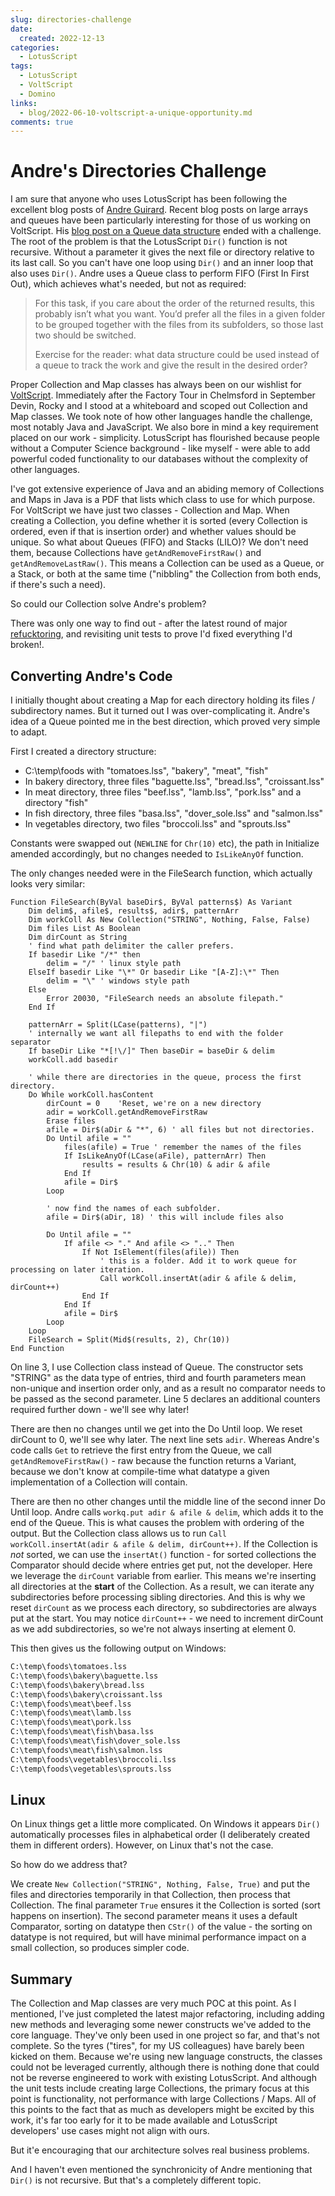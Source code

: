 ```yaml
---
slug: directories-challenge
date: 
  created: 2022-12-13
categories:
  - LotusScript
tags: 
  - LotusScript
  - VoltScript
  - Domino
links:
  - blog/2022-06-10-voltscript-a-unique-opportunity.md
comments: true
---
```

# Andre's Directories Challenge

I am sure that anyone who uses LotusScript has been following the excellent blog posts of [Andre Guirard](https://lotusscript.torknado.com/blog). Recent blog posts on large arrays and queues have been particularly interesting for those of us working on VoltScript. His [blog post on a Queue data structure](https://lotusscript.torknado.com/blog/queue-data-structure/) ended with a challenge. The root of the problem is that the LotusScript `Dir()` function is not recursive. Without a parameter it gives the next file or directory relative to its last call. So you can't have one loop using `Dir()` and an inner loop that also uses `Dir()`. Andre uses a Queue class to perform FIFO (First In First Out), which achieves what's needed, but not as required:

<!-- more -->

> For this task, if you care about the order of the returned results, this probably isn’t what you want. You’d prefer all the files in a given folder to be grouped together with the files from its subfolders, so those last two should be switched.
>
> Exercise for the reader: what data structure could be used instead of a queue to track the work and give the result in the desired order?

Proper Collection and Map classes has always been on our wishlist for [VoltScript](./2022-06-10-voltscript-a-unique-opportunity.md). Immediately after the Factory Tour in Chelmsford in September Devin, Rocky and I stood at a whiteboard and scoped out Collection and Map classes. We took note of how other languages handle the challenge, most notably Java and JavaScript. We also bore in mind a key requirement placed on our work - simplicity. LotusScript has flourished because people without a Computer Science background - like myself - were able to add powerful coded functionality to our databases without the complexity of other languages.

I've got extensive experience of Java and an abiding memory of Collections and Maps in Java is a PDF that lists which class to use for which purpose. For VoltScript we have just two classes - Collection and Map. When creating a Collection, you define whether it is sorted (every Collection is ordered, even if that is insertion order) and whether values should be unique. So what about Queues (FIFO) and Stacks (LILO)? We don't need them, because Collections have `getAndRemoveFirstRaw()` and `getAndRemoveLastRaw()`. This means a Collection can be used as a Queue, or a Stack, or both at the same time ("nibbling" the Collection from both ends, if there's such a need).

So could our Collection solve Andre's problem?

There was only one way to find out - after the latest round of major [refucktoring](https://www.urbandictionary.com/define.php?term=refucktor), and revisiting unit tests to prove I'd fixed everything I'd broken!.

## Converting Andre's Code

I initially thought about creating a Map for each directory holding its files / subdirectory names. But it turned out I was over-complicating it. Andre's idea of a Queue pointed me in the best direction, which proved very simple to adapt.

First I created a directory structure:

- C:\temp\foods with "tomatoes.lss", "bakery", "meat", "fish"
- In bakery directory, three files "baguette.lss", "bread.lss", "croissant.lss"
- In meat directory, three files "beef.lss", "lamb.lss", "pork.lss" and a directory "fish"
- In fish directory, three files "basa.lss", "dover_sole.lss" and "salmon.lss"
- In vegetables directory, two files "broccoli.lss" and "sprouts.lss"

Constants were swapped out (`NEWLINE` for `Chr(10)` etc), the path in Initialize amended accordingly, but no changes needed to `IsLikeAnyOf` function.

The only changes needed were in the FileSearch function, which actually looks very similar:

``` vbscript
Function FileSearch(ByVal baseDir$, ByVal patterns$) As Variant
	Dim delim$, afile$, results$, adir$, patternArr
	Dim workColl As New Collection("STRING", Nothing, False, False)
	Dim files List As Boolean
	Dim dirCount as String
	' find what path delimiter the caller prefers.
	If basedir Like "/*" then
		delim = "/" ' linux style path
	ElseIf basedir Like "\*" Or basedir Like "[A-Z]:\*" Then
		delim = "\" ' windows style path
	Else
		Error 20030, "FileSearch needs an absolute filepath."
	End If
	
	patternArr = Split(LCase(patterns), "|")
	' internally we want all filepaths to end with the folder separator
	If baseDir Like "*[!\/]" Then baseDir = baseDir & delim
	workColl.add basedir
	
	' while there are directories in the queue, process the first directory.
	Do While workColl.hasContent
        dirCount = 0    'Reset, we're on a new directory
		adir = workColl.getAndRemoveFirstRaw
		Erase files
		afile = Dir$(aDir & "*", 6) ' all files but not directories.
		Do Until afile = ""
			files(afile) = True ' remember the names of the files
			If IsLikeAnyOf(LCase(aFile), patternArr) Then
				results = results & Chr(10) & adir & afile
			End If
			afile = Dir$
		Loop
		
		' now find the names of each subfolder.
		afile = Dir$(aDir, 18) ' this will include files also
        
		Do Until afile = ""
			If afile <> "." And afile <> ".." Then
				If Not IsElement(files(afile)) Then
					' this is a folder. Add it to work queue for processing on later iteration.
					Call workColl.insertAt(adir & afile & delim, dirCount++)
				End If
			End If
			afile = Dir$
		Loop
	Loop
	FileSearch = Split(Mid$(results, 2), Chr(10))
End Function
```

On line 3, I use Collection class instead of Queue. The constructor sets "STRING" as the data type of entries, third and fourth parameters mean non-unique and insertion order only, and as a result no comparator needs to be passed as the second parameter. Line 5 declares an additional counters required further down - we'll see why later!

There are then no changes until we get into the Do Until loop. We reset dirCount to 0, we'll see why later. The next line sets `adir`. Whereas Andre's code calls `Get` to retrieve the first entry from the Queue, we call `getAndRemoveFirstRaw()` - raw because the function returns a Variant, because we don't know at compile-time what datatype a given implementation of a Collection will contain.

There are then no other changes until the middle line of the second inner Do Until loop. Andre calls `workq.put adir & afile & delim`, which adds it to the end of the Queue. This is what causes the problem with ordering of the output. But the Collection class allows us to run `Call workColl.insertAt(adir & afile & delim, dirCount++)`. If the Collection is *not* sorted, we can use the `insertAt()` function - for sorted collections the Comparator should decide where entries get put, not the developer. Here we leverage the `dirCount` variable from earlier. This means we're inserting all directories at the **start** of the Collection. As a result, we can iterate any subdirectories before processing sibling directories. And this is why we reset `dirCount` as we process each directory, so subdirectories are always put at the start. You may notice `dirCount++` - we need to increment dirCount as we add subdirectories, so we're not always inserting at element 0.

This then gives us the following output on Windows:

``` txt
C:\temp\foods\tomatoes.lss
C:\temp\foods\bakery\baguette.lss
C:\temp\foods\bakery\bread.lss
C:\temp\foods\bakery\croissant.lss
C:\temp\foods\meat\beef.lss
C:\temp\foods\meat\lamb.lss
C:\temp\foods\meat\pork.lss
C:\temp\foods\meat\fish\basa.lss
C:\temp\foods\meat\fish\dover_sole.lss
C:\temp\foods\meat\fish\salmon.lss
C:\temp\foods\vegetables\broccoli.lss
C:\temp\foods\vegetables\sprouts.lss
```

## Linux

On Linux things get a little more complicated. On Windows it appears `Dir()` automatically processes files in alphabetical order (I deliberately created them in different orders). However, on Linux that's not the case.

So how do we address that?

We create `New Collection("STRING", Nothing, False, True)` and put the files and directories temporarily in that Collection, then process that Collection. The final parameter `True` ensures it the Collection is sorted (sort happens on insertion). The second parameter means it uses a default Comparator, sorting on datatype then `CStr()` of the value - the sorting on datatype is not required, but will have minimal performance impact on a small collection, so produces simpler code.

## Summary

The Collection and Map classes are very much POC at this point. As I mentioned, I've just completed the latest major refactoring, including adding new methods and leveraging some newer constructs we've added to the core language. They've only been used in one project so far, and that's not complete. So the tyres ("tires", for my US colleagues) have barely been kicked on them. Because we're using new language constructs, the classes could not be leveraged currently, although there is nothing done that could not be reverse engineered to work with existing LotusScript. And although the unit tests include creating large Collections, the primary focus at this point is functionality, not performance with large Collections / Maps. All of this points to the fact that as much as developers might be excited by this work, it's far too early for it to be made available and LotusScript developers' use cases might not align with ours.

But it'e encouraging that our architecture solves real business problems.

And I haven't even mentioned the synchronicity of Andre mentioning that `Dir()` is not recursive. But that's a completely different topic.
